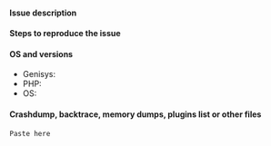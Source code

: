 <!--- WARNING
ANY ISSUE ON OUTDATED GENISYS WILL BE CLOSED. CONTINUING SPAMMNG WILL CAUSE A BAN. CHECK YOUR VERSION BEFORE CONTINUING.
ANY ISSUE ASKING UPDATE TO ANY NEW VERSION OF MCPE WILL BE CLOSED.
CHECK THE OPEN ISSUES BEFORE YOU SUBMIT A NEW ONE. 
-->

#### Issue description
<!--- Write a short description about the issue -->

#### Steps to reproduce the issue
<!--- help us find the problem by adding steps to reproduce the issue -->

#### OS and versions
<!--- Try Docker for library/extension issues
use the 'version' command in Genisys
Valid version must contain build number or git hash
Version "latest" is INVALID! Please write properly
If version is invalid, the issue will be CLOSED -->
* Genisys:
* PHP:
* OS:

#### Crashdump, backtrace, memory dumps, plugins list or other files
```
Paste here
```
